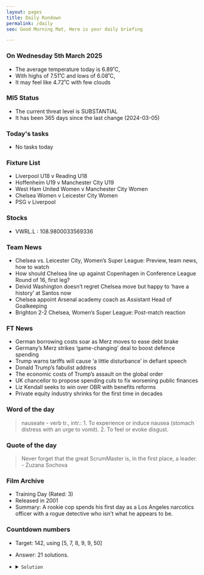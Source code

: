 ```yaml
---
layout: pages
title: Daily Rundown
permalink: /daily
seo: Good Morning Mat, Here is your daily briefing

---
```


<!-- weather_marker starts -->
### On Wednesday 5th March 2025

- The average temperature today is 6.89˚C,
- With highs of 7.51˚C and lows of 6.08˚C,
- It may feel like 4.72˚C with few clouds

<!-- weather_marker ends -->

### MI5 Status
<!-- threat_marker starts -->
- The current threat level is <span class="highlighter">SUBSTANTIAL</span>
- It has been 365 days since the last change (2024-03-05)

<!-- threat_marker ends -->

### Today's tasks
<!-- task_marker starts -->
- No tasks today
<!-- task_marker ends -->

### Fixture List

<!-- fixture_marker starts -->
- Liverpool U18 v Reading U18
- Hoffenheim U19 v Manchester City U19
- West Ham United Women v Manchester City Women
- Chelsea Women v Leicester City Women
- PSG v Liverpool
<!-- fixture_marker ends -->


### Stocks

<!-- stocks_marker starts -->

- VWRL.L : 108.9800033569336 

<!-- stocks_marker ends -->


### Team News
<!-- news_marker starts -->

 - Chelsea vs. Leicester City, Women’s Super League: Preview, team news, how to watch
 - How should Chelsea line up against Copenhagen in Conference League Round of 16, first leg?
 - Deivid Washington doesn’t regret Chelsea move but happy to ‘have a history’ at Santos now
 - Chelsea appoint Arsenal academy coach as Assistant Head of Goalkeeping
 - Brighton 2-2 Chelsea, Women’s Super League: Post-match reaction

<!-- news_marker ends -->

### FT News

<!-- ftnews_marker starts -->

 - German borrowing costs soar as Merz moves to ease debt brake
 - Germany’s Merz strikes ‘game-changing’ deal to boost defence spending
 - Trump warns tariffs will cause ‘a little disturbance’ in defiant speech
 - Donald Trump’s fabulist address
 - The economic costs of Trump’s assault on the global order
 - UK chancellor to propose spending cuts to fix worsening public finances
 - Liz Kendall seeks to win over OBR with benefits reforms
 - Private equity industry shrinks for the first time in decades

<!-- ftnews_marker ends -->

### Word of the day

<!-- word_marker starts -->

 > nauseate - verb tr., intr.: 1. To experience or induce nausea (stomach distress with an urge to vomit). 2. To feel or evoke disgust.

<!-- word_marker ends -->


### Quote of the day
<!-- quote_marker starts -->

> Never forget that the great ScrumMaster is, in the first place, a leader. - Zuzana Sochova

<!-- quote_marker ends -->


### Film Archive

<!-- film_marker starts -->
- Training Day (Rated: 3)
- Released in 2001
- Summary: A rookie cop spends his first day as a Los Angeles narcotics officer with a rogue detective who isn't what he appears to be.
<!-- film_marker ends -->

### Countdown numbers
<!-- game_marker starts -->

- Target: 142, using [5, 7, 8, 9, 9, 50]
- Answer: 21 solutions.

- <details><summary><code>Solution</code></summary>

  Solution: 8 x 7 + ( 9 - 5 ) x 9 + 50

   </details>

<!-- game_marker ends -->
